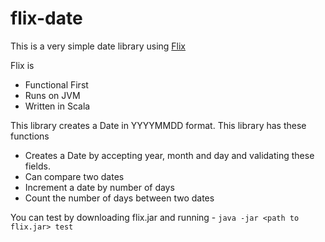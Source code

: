 # flix-date

This is a very simple date library using [Flix](https://flix.dev/)


Flix is
  - Functional First
  - Runs on JVM 
  - Written in Scala

This library creates a Date in YYYYMMDD format. This library has these functions
 - Creates a Date by accepting year, month and day and validating these fields. 
 - Can compare two dates 
 - Increment a date by number of days
 - Count the number of days between two dates

You can test by downloading flix.jar and running - `java -jar <path to flix.jar> test`
